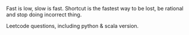 Fast is low, slow is fast. 
Shortcut is the fastest way to be lost, be rational and stop doing incorrect thing. 


Leetcode questions, including python & scala version. 

